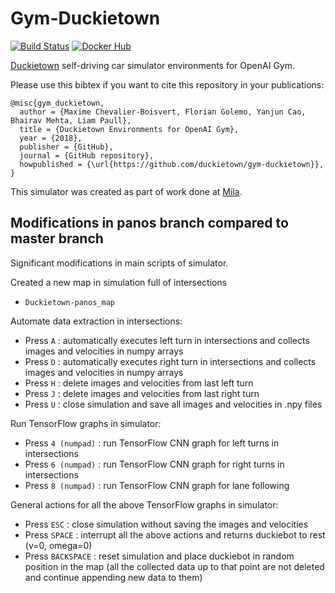 # Gym-Duckietown

[![Build Status](https://circleci.com/gh/duckietown/gym-duckietown/tree/master.svg?style=shield)](https://circleci.com/gh/duckietown/gym-duckietown/tree/master) [![Docker Hub](https://img.shields.io/docker/pulls/duckietown/gym-duckietown.svg)](https://hub.docker.com/r/duckietown/gym-duckietown)


[Duckietown](http://duckietown.org/) self-driving car simulator environments for OpenAI Gym.

Please use this bibtex if you want to cite this repository in your publications:

```
@misc{gym_duckietown,
  author = {Maxime Chevalier-Boisvert, Florian Golemo, Yanjun Cao, Bhairav Mehta, Liam Paull},
  title = {Duckietown Environments for OpenAI Gym},
  year = {2018},
  publisher = {GitHub},
  journal = {GitHub repository},
  howpublished = {\url{https://github.com/duckietown/gym-duckietown}},
}
```

This simulator was created as part of work done at [Mila](https://mila.quebec/).

## Modifications in panos branch compared to master branch

Significant modifications in main scripts of simulator.

Created a new map in simulation full of intersections
- `Duckietown-panos_map`

Automate data extraction in intersections:
- Press `A` : automatically executes left turn in intersections and collects images and velocities in numpy arrays
- Press `D` : automatically executes right turn in intersections and collects images and velocities in numpy arrays
- Press `H` : delete images and velocities from last left turn 
- Press `J` : delete images and velocities from last right turn 
- Press `U` : close simulation and save all images and velocities in .npy files

Run TensorFlow graphs in simulator:
- Press `4 (numpad)` : run TensorFlow CNN graph for left turns in intersections
- Press `6 (numpad)` : run TensorFlow CNN graph for right turns in intersections
- Press `8 (numpad)` : run TensorFlow CNN graph for lane following

General actions for all the above TensorFlow graphs in simulator:
- Press `ESC` : close simulation without saving the images and velocities
- Press `SPACE` : interrupt all the above actions and returns duckiebot to rest (v=0, omega=0)
- Press `BACKSPACE` : reset simulation and place duckiebot in random position in the map (all the collected data up to that point are not deleted and continue appending new data to them)
